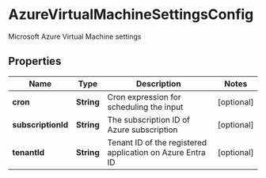 

# AzureVirtualMachineSettingsConfig

Microsoft Azure Virtual Machine settings

## Properties

| Name | Type | Description | Notes |
|------------ | ------------- | ------------- | -------------|
|**cron** | **String** | Cron expression for scheduling the input |  [optional] |
|**subscriptionId** | **String** | The subscription ID of Azure subscription |  [optional] |
|**tenantId** | **String** | Tenant ID of the registered application on Azure Entra ID |  [optional] |



